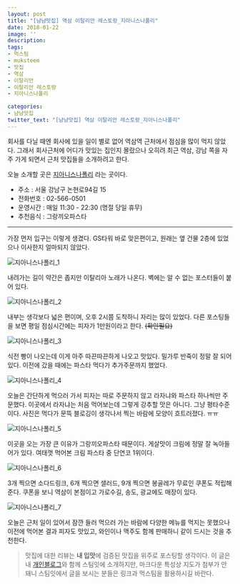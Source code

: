 ```yaml
---
layout: post
title: "[냠냠맛집] 역삼 이탈리안 레스토랑_지아니스나폴리"
date: 2018-01-22
image: ''
description:
tags:
- 먹스팀
- muksteem
- 맛집
- 역삼
- 이탈리안
- 이탈리안 레스토랑
- 지아니스나폴리

categories:
- 냠냠맛집
twitter_text: "[냠냠맛집] 역삼 이탈리안 레스토랑_지아니스나폴리"
---
```


 회사를 다닐 때엔 회사에 있을 일이 별로 없어 역삼역 근처에서 점심을 많이 먹지 않았다. 그래서 회사근처에 어디가 맛있는 집인지 몰랐으나 오히려 최근 역삼, 강남 쪽을 자주 가게 되면서 근처 맛집들을 소개하려고 한다.  

 오늘 소개할 곳은 [지아니스나폴리](https://store.naver.com/restaurants/detail?id=13392604&query=역삼%20맛집) 라는 곳이다.  

 - 주소 : 서울 강남구 논현로94길 15
 - 전화번호 : 02-566-0501
 - 운영시간 : 매일 11:30 - 22:30 (명절 당일 휴무) 
 - 추천음식 : 그랑끼오파스타

---

 가장 먼저 입구는 이렇게 생겼다. GS타워 바로 맞은편이고, 원래는 옆 건물 2층에 있었으나 이사한지 얼마되지 않았다.  

 ![지아니스나폴리_1](https://farm5.staticflickr.com/4603/39784850252_96c380a346_b.jpg)  

 내려가는 길이 약간은 좁지만 이탈리아 노래가 나온다. 벽에는 알 수 없는 포스터들이 붙어 있다.   

![지아니스나폴리_2](https://farm5.staticflickr.com/4675/28037924019_2d2b559dc8_b.jpg)

 내부는 생각보다 넓은 편이며, 오후 2시쯤 도착하니 자리는 많이 있었다. 다른 포스팅들을 보면 평일 점심시간에는 피자가 1만원이라고 한다. ~~(확인필요)~~  

 ![지아니스나폴리_3](https://farm5.staticflickr.com/4652/39784849102_67fd998f97_b.jpg)  

 식전 빵이 나오는데 이게 아주 따끈따끈하게 나오고 맛있다. 밀가루 반죽이 정말 잘 되어 있다. 이전에 갔을 때에는 파스타 먹다가 추가주문까지 했었다.  

 ![지아니스나폴리_4](https://farm5.staticflickr.com/4709/39784849952_8c7a852021_b.jpg)  

 오늘은 간단하게 먹으러 가서 피자는 따로 주문하지 않고 라자냐와 파스타 하나씩만 주문했다. 이곳에서 라자냐는 처음 먹어보는데 그렇게 강추할 맛은 아니다. 그냥 평타수준이다. 사진은 먹다가 문뜩 블로깅이 생각나서 찍는 바람에 모양이 흐트러졌다. ㅠㅠ  

 ![지아니스나폴리_5](https://farm5.staticflickr.com/4765/39784849872_47c9a2841b_b.jpg)

 이곳을 오는 가장 큰 이유가 그랑끼오파스타 때문이다. 게살맛이 크림에 정말 잘 녹아들어가 있다. 여태껏 먹어본 크림 파스타 중 단연코 1위이다.    

 ![지아니스나폴리_6](https://farm5.staticflickr.com/4713/39784849552_ee7e7a0093_b.jpg)  
 
 3개 찍으면 소다드링크, 6개 찍으면 샐러드, 9개 찍으면 봉골레가 무료인 쿠폰도 적립해준다. 쿠폰을 보니 역삼이 본점이고 가로수길, 송도, 광교에도 매장이 있다.

 ![지아니스나폴리_7](https://farm5.staticflickr.com/4749/39816602831_aed4ebcf8d_b.jpg)
 
 오늘은 근처 일이 있어서 잠깐 들러 먹으러 가는 바람에 다양한 메뉴를 먹지는 못했으나 이전에 먹어본 결과 피자도 맛있고, 와인이나 맥주도 함께 판매하니 같이 드시는 것을 추천한다.  

> 맛집에 대한 리뷰는 **내 입맛**에 검증된 맛집을 위주로 포스팅할 생각이다. 이 글은 내 [개인블로그](https://joshualog.com)와 함께 스팀잇에 소개하지만, 마크다운 특성상 지도가 첨부가 안돼니 스팀잇에서 글을 보시는 분들은 링크과 먹스팀을 활용하시길 바란다.  



  



